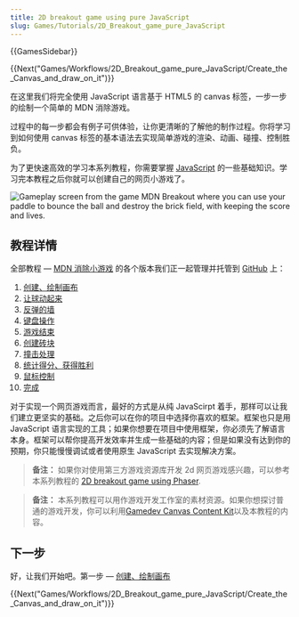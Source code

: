 ```yaml
---
title: 2D breakout game using pure JavaScript
slug: Games/Tutorials/2D_Breakout_game_pure_JavaScript
---
```

{{GamesSidebar}}

{{Next("Games/Workflows/2D_Breakout_game_pure_JavaScript/Create_the_Canvas_and_draw_on_it")}}

在这里我们将完全使用 JavaScript 语言基于 HTML5 的 canvas 标签，一步一步的绘制一个简单的 MDN 消除游戏。

过程中的每一步都会有例子可供体验，让你更清晰的了解他的制作过程。你将学习到如何使用 canvas 标签的基本语法去实现简单游戏的渲染、动画、碰撞、控制胜负。

为了更快速高效的学习本系列教程，你需要掌握 [JavaScript](/zh-CN/Learn/Getting_started_with_the_web/JavaScript_basics) 的一些基础知识。学习完本教程之后你就可以创建自己的网页小游戏了。

![Gameplay screen from the game MDN Breakout where you can use your paddle to bounce the ball and destroy the brick field, with keeping the score and lives.](mdn-breakout-gameplay.png)

## 教程详情

全部教程 — [MDN 消除小游戏](http://breakout.enclavegames.com/lesson10.html) 的各个版本我们正一起管理并托管到 [GitHub](https://github.com/end3r/Canvas-gamedev-workshop) 上：

1. [创建、绘制画布](/zh-CN/docs/Games/Workflows/2D_Breakout_game_pure_JavaScript/Create_the_Canvas_and_draw_on_it)
2. [让球动起来](/zh-CN/docs/Games/Workflows/2D_Breakout_game_pure_JavaScript/Move_the_ball)
3. [反弹的墙](/zh-CN/docs/Games/Workflows/2D_Breakout_game_pure_JavaScript/Bounce_off_the_walls)
4. [键盘操作](/zh-CN/docs/Games/Workflows/2D_Breakout_game_pure_JavaScript/Paddle_and_keyboard_controls)
5. [游戏结束](/zh-CN/docs/Games/Workflows/2D_Breakout_game_pure_JavaScript/Game_over)
6. [创建砖块](/zh-CN/docs/Games/Workflows/2D_Breakout_game_pure_JavaScript/Build_the_brick_field)
7. [撞击处理](/zh-CN/docs/Games/Workflows/2D_Breakout_game_pure_JavaScript/Collision_detection)
8. [统计得分、获得胜利](/zh-CN/docs/Games/Workflows/2D_Breakout_game_pure_JavaScript/Track_the_score_and_win)
9. [鼠标控制](/zh-CN/docs/Games/Workflows/2D_Breakout_game_pure_JavaScript/Mouse_controls)
10. [完成](/zh-CN/docs/Games/Workflows/2D_Breakout_game_pure_JavaScript/Finishing_up)

对于实现一个网页游戏而言，最好的方式是从纯 JavaScirpt 着手，那样可以让我们建立更坚实的基础。之后你可以在你的项目中选择你喜欢的框架。框架也只是用 JavaScript 语言实现的工具；如果你想要在项目中使用框架，你必须先了解语言本身。框架可以帮你提高开发效率并生成一些基础的内容；但是如果没有达到你的预期，你只能慢慢调试或者使用原生 JavaScript 去实现解决方案。

> **备注：** 如果你对使用第三方游戏资源库开发 2d 网页游戏感兴趣，可以参考本系列教程的 [2D breakout game using Phaser](/zh-CN/docs/Games/Workflows/2D_breakout_game_Phaser).

> **备注：** 本系列教程可以用作游戏开发工作室的素材资源。如果你想探讨普通的游戏开发，你可以利用[Gamedev Canvas Content Kit](https://github.com/end3r/Gamedev-Canvas-Content-Kit)以及本教程的内容。

## 下一步

好，让我们开始吧。第一步 — [创建、绘制画布](/zh-CN/docs/Games/Workflows/2D_Breakout_game_pure_JavaScript/Create_the_Canvas_and_draw_on_it)

{{Next("Games/Workflows/2D_Breakout_game_pure_JavaScript/Create_the_Canvas_and_draw_on_it")}}
